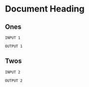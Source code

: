 # Document Heading

## Ones

```au:input au:group=grp
INPUT 1
```

```au:output au:group=grp
OUTPUT 1
```

## Twos

```au:input au:group=grp
INPUT 2
```

```au:output au:group=grp
OUTPUT 2
```

